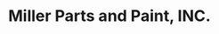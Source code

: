 ---
title: "Miller Parts and Paint, INC."
url: /benson/miller-parts-and-paint-inc/
shop: car parts
---